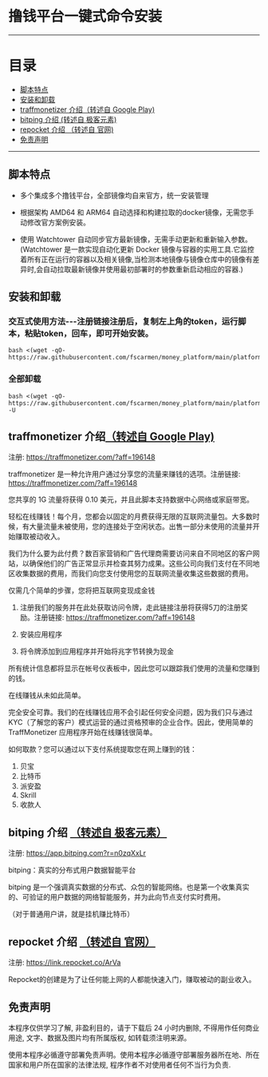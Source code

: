 # 撸钱平台一键式命令安装

* * *

# 目录

- [脚本特点](README.md#脚本特点)
- [安装和卸载](README.md#安装和卸载)
- [traffmonetizer 介绍（转述自 Google Play)](README.md#traffmonetizer-介绍转述自-google-play)
- [bitping 介绍 (转述自 极客元素)](README.md#bitping-介绍-转述自-极客元素)
- [repocket 介绍 （转述自 官网)](README.md#repocket-介绍-转述自-官网)
- [免责声明](README.md#免责声明)

* * *

## 脚本特点

* 多个集成多个撸钱平台，全部镜像均自来官方，统一安装管理

* 根据架构 AMD64 和 ARM64 自动选择和构建拉取的docker镜像，无需您手动修改官方案例安装。

* 使用 Watchtower 自动同步官方最新镜像，无需手动更新和重新输入参数。(Watchtower 是一款实现自动化更新 Docker 镜像与容器的实用工具.它监控着所有正在运行的容器以及相关镜像,当检测本地镜像与镜像仓库中的镜像有差异时,会自动拉取最新镜像并使用最初部署时的参数重新启动相应的容器.)

## 安装和卸载

### 交互式使用方法---注册链接注册后，复制左上角的token，运行脚本，粘贴token，回车，即可开始安装。

```shell
bash <(wget -qO- https://raw.githubusercontent.com/fscarmen/money_platform/main/platform.sh)
```

### 全部卸载

```shell
bash <(wget -qO- https://raw.githubusercontent.com/fscarmen/money_platform/main/platform.sh) -U
```

## traffmonetizer 介绍[（转述自 Google Play)](https://play.google.com/store/apps/details?id=com.traffmonetizer.client)

注册: https://traffmonetizer.com/?aff=196148

traffmonetizer 是一种允许用户通过分享您的流量来赚钱的选项。注册链接: https://traffmonetizer.com/?aff=196148

您共享的 1G 流量将获得 0.10 美元，并且此脚本支持数据中心网络或家庭带宽。

轻松在线赚钱！每个月，您都会以固定的月费获得无限的互联网流量包。大多数时候，有大量流量未被使用，您的连接处于空闲状态。出售一部分未使用的流量并开始赚取被动收入。

我们为什么要为此付费？数百家营销和广告代理商需要访问来自不同地区的客户网站，以确保他们的广告正常显示并检查其努力成果。这些公司向我们支付在不同地区收集数据的费用，而我们向您支付使用您的互联网流量收集这些数据的费用。

仅需几个简单的步骤，您将把互联网变现成金钱

1. 注册我们的服务并在此处获取访问令牌，走此链接注册将获得5刀的注册奖励。注册链接: https://traffmonetizer.com/?aff=196148

2. 安装应用程序

3. 将令牌添加到应用程序并开始将兆字节转换为现金

所有统计信息都将显示在帐号仪表板中，因此您可以跟踪我们使用的流量和您赚到的钱。

在线赚钱从未如此简单。

完全安全可靠。我们的在线赚钱应用不会引起任何安全问题，因为我们只与通过 KYC（了解您的客户）模式运营的通过资格预审的企业合作。因此，使用简单的 TraffMonetizer 应用程序开始在线赚钱很简单。

如何取款？您可以通过以下支付系统提取您在网上赚到的钱：

1. 贝宝
2. 比特币
3. 派安盈
4. Skrill
5. 收款人

## bitping 介绍 [（转述自 极客元素）](https://www.geekmeta.com/article/1384361.html)

注册: https://app.bitping.com?r=n0zqXxLr

bitping：真实的分布式用户数据智能平台

bitping 是一个强调真实数据的分布式、众包的智能网络。也是第一个收集真实的、可验证的用户数据的网络智能服务，并为此向节点支付实时费用。

（对于普通用户讲，就是挂机赚比特币）

## repocket 介绍 [（转述自 官网）](https://repocket.co/about-us/)

注册: https://link.repocket.co/ArVa

Repocket的创建是为了让任何能上网的人都能快速入门，赚取被动的副业收入。

## 免责声明

本程序仅供学习了解, 非盈利目的，请于下载后 24 小时内删除, 不得用作任何商业用途, 文字、数据及图片均有所属版权, 如转载须注明来源。

使用本程序必循遵守部署免责声明。使用本程序必循遵守部署服务器所在地、所在国家和用户所在国家的法律法规, 程序作者不对使用者任何不当行为负责.
